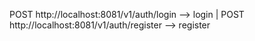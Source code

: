 POST  http://localhost:8081/v1/auth/login  --> login
| POST  http://localhost:8081/v1/auth/register  --> register
